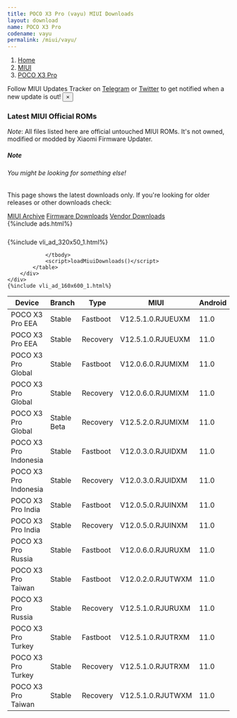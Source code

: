 ```yaml
---
title: POCO X3 Pro (vayu) MIUI Downloads
layout: download
name: POCO X3 Pro
codename: vayu
permalink: /miui/vayu/
---
```

<nav aria-label="breadcrumb">
    <ol class="breadcrumb">
        <li class="breadcrumb-item"><a href="/">Home</a></li>
        <li class="breadcrumb-item"><a href="/miui/">MIUI</a></li>
        <li class="breadcrumb-item active" aria-current="page"><a href="/miui/vayu/">POCO X3 Pro</a></li>
    </ol>
</nav>
<div class="alert alert-primary alert-dismissible fade show" role="alert">
    Follow MIUI Updates Tracker on <a href="https://t.me/MIUIUpdatesTracker" class="alert-link">Telegram</a>
     or <a href="https://twitter.com/MiFwUpdater" class="alert-link">Twitter</a> to get notified when a new update is out!
    <button type="button" class="close" data-dismiss="alert" aria-label="Close">
        <span aria-hidden="true">&times;</span>
    </button>
</div>

### Latest MIUI Official ROMs
*Note*: All files listed here are official untouched MIUI ROMs. It's not owned, modified or modded by Xiaomi Firmware Updater.
<div class="card">
  <div class="card-body">
    <h5 class="card-title">Note</h5>
    <h6 class="card-subtitle mb-2 text-muted">You might be looking for something else!</h6>
    <p class="card-text">This page shows the latest downloads only.
     If you're looking for older releases or other downloads check:</p>
    <a href="/archive/miui/vayu/" class="card-link">MIUI Archive</a>
    <a href="/firmware/vayu/" class="card-link">Firmware Downloads</a>
    <a href="/vendor/vayu/" class="card-link">Vendor Downloads</a>
  </div>
</div>
{%include ads.html%}
<div class="row justify-content-center">
    <div class="col-10">
        <div class="table-responsive-md" style="margin-top: 25px;">
            {%include vli_ad_320x50_1.html%}
            <table id="miui" class="display dt-responsive nowrap compact table table-striped table-hover table-sm">
                <thead class="thead-dark">
                    <tr>
                        <th data-ref="device">Device</th>
                        <th data-ref="branch">Branch</th>
                        <th data-ref="type">Type</th>
                        <th data-ref="miui">MIUI</th>
                        <th data-ref="android">Android</th>
                        <th data-ref="size">Size</th>
                        <th data-ref="size">Date</th>
                        <th data-ref="link">Link</th>
                    </tr>
                </thead>
                <tbody>
                <tr><td>POCO X3 Pro EEA</td><td>Stable</td><td>Fastboot</td><td>V12.5.1.0.RJUEUXM</td><td>11.0</td><td>5.2 GB</td><td>2021-05-23</td><td><a href="/miui/vayu/stable/V12.5.1.0.RJUEUXM/">Download</a></td></tr>
<tr><td>POCO X3 Pro EEA</td><td>Stable</td><td>Recovery</td><td>V12.5.1.0.RJUEUXM</td><td>11.0</td><td>2.9 GB</td><td>2021-05-27</td><td><a href="/miui/vayu/stable/V12.5.1.0.RJUEUXM/">Download</a></td></tr>
<tr><td>POCO X3 Pro Global</td><td>Stable</td><td>Fastboot</td><td>V12.0.6.0.RJUMIXM</td><td>11.0</td><td>4.9 GB</td><td>2021-04-16</td><td><a href="/miui/vayu/stable/V12.0.6.0.RJUMIXM/">Download</a></td></tr>
<tr><td>POCO X3 Pro Global</td><td>Stable</td><td>Recovery</td><td>V12.0.6.0.RJUMIXM</td><td>11.0</td><td>2.8 GB</td><td>2021-04-23</td><td><a href="/miui/vayu/stable/V12.0.6.0.RJUMIXM/">Download</a></td></tr>
<tr><td>POCO X3 Pro Global</td><td>Stable Beta</td><td>Recovery</td><td>V12.5.2.0.RJUMIXM</td><td>11.0</td><td>2.9 GB</td><td>2021-06-18</td><td><a href="/miui/vayu/stable beta/V12.5.2.0.RJUMIXM/">Download</a></td></tr>
<tr><td>POCO X3 Pro Indonesia</td><td>Stable</td><td>Fastboot</td><td>V12.0.3.0.RJUIDXM</td><td>11.0</td><td>4.4 GB</td><td>2021-04-17</td><td><a href="/miui/vayu/stable/V12.0.3.0.RJUIDXM/">Download</a></td></tr>
<tr><td>POCO X3 Pro Indonesia</td><td>Stable</td><td>Recovery</td><td>V12.0.3.0.RJUIDXM</td><td>11.0</td><td>2.8 GB</td><td>2021-04-26</td><td><a href="/miui/vayu/stable/V12.0.3.0.RJUIDXM/">Download</a></td></tr>
<tr><td>POCO X3 Pro India</td><td>Stable</td><td>Fastboot</td><td>V12.0.5.0.RJUINXM</td><td>11.0</td><td>3.3 GB</td><td>2021-04-30</td><td><a href="/miui/vayu/stable/V12.0.5.0.RJUINXM/">Download</a></td></tr>
<tr><td>POCO X3 Pro India</td><td>Stable</td><td>Recovery</td><td>V12.0.5.0.RJUINXM</td><td>11.0</td><td>2.8 GB</td><td>2021-05-17</td><td><a href="/miui/vayu/stable/V12.0.5.0.RJUINXM/">Download</a></td></tr>
<tr><td>POCO X3 Pro Russia</td><td>Stable</td><td>Fastboot</td><td>V12.0.6.0.RJURUXM</td><td>11.0</td><td>4.4 GB</td><td>2021-05-13</td><td><a href="/miui/vayu/stable/V12.0.6.0.RJURUXM/">Download</a></td></tr>
<tr><td>POCO X3 Pro Taiwan</td><td>Stable</td><td>Fastboot</td><td>V12.0.2.0.RJUTWXM</td><td>11.0</td><td>3.7 GB</td><td>2021-04-27</td><td><a href="/miui/vayu/stable/V12.0.2.0.RJUTWXM/">Download</a></td></tr>
<tr><td>POCO X3 Pro Russia</td><td>Stable</td><td>Recovery</td><td>V12.5.1.0.RJURUXM</td><td>11.0</td><td>2.9 GB</td><td>2021-06-08</td><td><a href="/miui/vayu/stable/V12.5.1.0.RJURUXM/">Download</a></td></tr>
<tr><td>POCO X3 Pro Turkey</td><td>Stable</td><td>Fastboot</td><td>V12.5.1.0.RJUTRXM</td><td>11.0</td><td>4.3 GB</td><td>2021-06-09</td><td><a href="/miui/vayu/stable/V12.5.1.0.RJUTRXM/">Download</a></td></tr>
<tr><td>POCO X3 Pro Turkey</td><td>Stable</td><td>Recovery</td><td>V12.5.1.0.RJUTRXM</td><td>11.0</td><td>2.9 GB</td><td>2021-06-15</td><td><a href="/miui/vayu/stable/V12.5.1.0.RJUTRXM/">Download</a></td></tr>
<tr><td>POCO X3 Pro Taiwan</td><td>Stable</td><td>Recovery</td><td>V12.5.1.0.RJUTWXM</td><td>11.0</td><td>2.9 GB</td><td>2021-06-10</td><td><a href="/miui/vayu/stable/V12.5.1.0.RJUTWXM/">Download</a></td></tr>

                </tbody>
                <script>loadMiuiDownloads()</script>
            </table>
        </div>
    </div>
    {%include vli_ad_160x600_1.html%}
</div>
